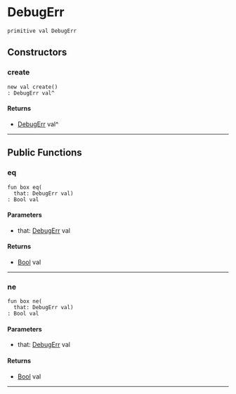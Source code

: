 # DebugErr

```pony
primitive val DebugErr
```

## Constructors

### create

```pony
new val create()
: DebugErr val^
```

#### Returns

* [DebugErr](debug-DebugErr) val^

---

## Public Functions

### eq

```pony
fun box eq(
  that: DebugErr val)
: Bool val
```
#### Parameters

*   that: [DebugErr](debug-DebugErr) val

#### Returns

* [Bool](builtin-Bool) val

---

### ne

```pony
fun box ne(
  that: DebugErr val)
: Bool val
```
#### Parameters

*   that: [DebugErr](debug-DebugErr) val

#### Returns

* [Bool](builtin-Bool) val

---

